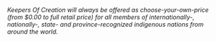 *Keepers Of Creation will always be offered as choose-your-own-price (from $0.00 to full retail price) for all members of internationally-, nationally-, state- and province-recognized indigenous nations from around the world.*